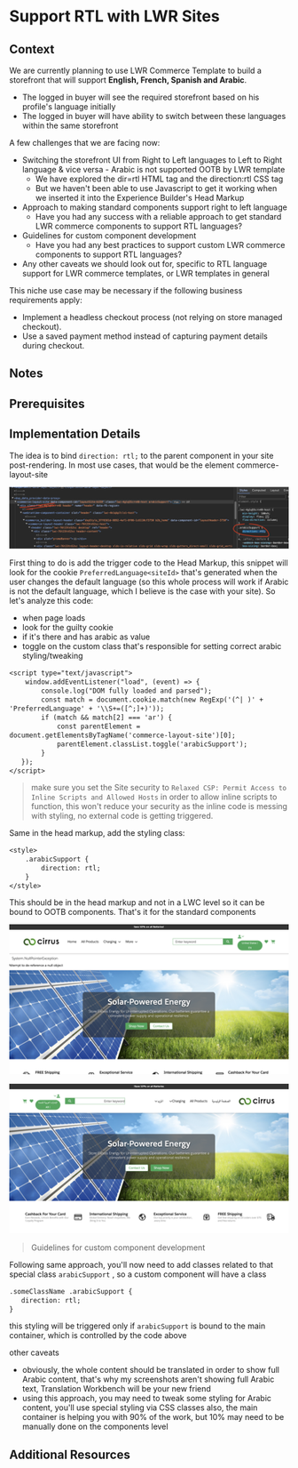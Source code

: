 # Support RTL with LWR Sites

## Context
We are currently planning to use LWR Commerce Template to build a storefront that will support **English, French, Spanish and Arabic**.
- The logged in buyer will see the required storefront based on his profile's language initially
- The logged in buyer will have ability to switch between these languages within the same storefront

A few challenges that we are facing now:
- Switching the storefront UI from Right to Left languages to Left to Right language & vice versa - Arabic is not supported OOTB by LWR template
  - We have explored the dir=rtl HTML tag and the direction:rtl CSS tag
  - But we haven't been able to use Javascript to get it working when we inserted it into the Experience Builder's Head Markup
- Approach to making standard components support right to left language
  - Have you had any success with a reliable approach to get standard LWR commerce components to support RTL languages?
- Guidelines for custom component development
  - Have you had any best practices to support custom LWR commerce components to support RTL languages?
- Any other caveats we should look out for, specific to RTL language support for LWR commerce templates, or LWR templates in general

This niche use case may be necessary if the following business requirements apply:
- Implement a headless checkout process (not relying on store managed checkout).
- Use a saved payment method instead of capturing payment details during checkout.

## Notes

## Prerequisites

## Implementation Details

The idea is to bind `direction: rtl;` to the parent component in your site post-rendering. In most use cases, that would be the element commerce-layout-site

![New RTL Class in inspected HTML](./rsc/dev-console.png)

First thing to do is add the trigger code to the Head Markup, this snippet will look for the cookie `PreferredLanguage<siteId>` that's generated when the user changes the default language (so this whole process will work if Arabic is not the default language, which I believe is the case with your site). So let's analyze this code:
- when page loads
- look for the guilty cookie
- if it's there and has arabic as value
- toggle on the custom class that's responsible for setting correct arabic styling/tweaking

```
<script type="text/javascript">
    window.addEventListener("load", (event) => {
        console.log("DOM fully loaded and parsed");
        const match = document.cookie.match(new RegExp('(^| )' + 'PreferredLanguage' + '\\S+=([^;]+)'));
        if (match && match[2] === 'ar') {
            const parentElement = document.getElementsByTagName('commerce-layout-site')[0];
            parentElement.classList.toggle('arabicSupport');
        }
   });
</script>
```

> make sure you set the Site security to `Relaxed CSP: Permit Access to Inline Scripts and Allowed Hosts` in order to allow inline scripts to function, this won't reduce your security as the inline code is messing with styling, no external code is getting triggered.

Same in the head markup, add the styling class:
```
<style>
    .arabicSupport {
        direction: rtl;
    }
</style>
```

This should be in the head markup and not in a LWC level so it can be bound to OOTB components. That's it for the standard components

![Without RTL changes](./rsc/no-rtl.png)

![With RTL changes](./rsc/with-rtl.png)

> Guidelines for custom component development

Following same approach, you'll now need to add classes related to that special class `arabicSupport` , so a custom component will have a class

```
.someClassName .arabicSupport {
   direction: rtl;
}
```
this styling will be triggered only if `arabicSupport` is bound to the main container, which is controlled by the code above

other caveats
- obviously, the whole content should be translated in order to show full Arabic content, that's why my screenshots aren't showing full Arabic text, Translation Workbench will be your new friend
- using this approach, you may need to tweak some styling for Arabic content, you'll use special styling via CSS classes also, the main container is helping you with 90% of the work, but 10% may need to be manually done on the components level

## Additional Resources